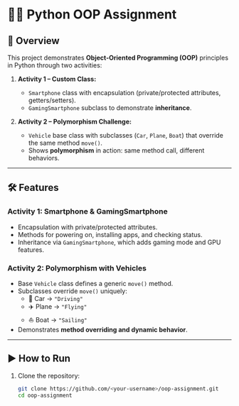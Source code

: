 # 📱🚗 Python OOP Assignment  

## 📖 Overview  
This project demonstrates **Object-Oriented Programming (OOP)** principles in Python through two activities:  

1. **Activity 1 – Custom Class:**  
   - `Smartphone` class with encapsulation (private/protected attributes, getters/setters).  
   - `GamingSmartphone` subclass to demonstrate **inheritance**.  

2. **Activity 2 – Polymorphism Challenge:**  
   - `Vehicle` base class with subclasses (`Car`, `Plane`, `Boat`) that override the same method `move()`.  
   - Shows **polymorphism** in action: same method call, different behaviors.  

---

## 🛠️ Features  

### Activity 1: Smartphone & GamingSmartphone  
- Encapsulation with private/protected attributes.  
- Methods for powering on, installing apps, and checking status.  
- Inheritance via `GamingSmartphone`, which adds gaming mode and GPU features.  

### Activity 2: Polymorphism with Vehicles  
- Base `Vehicle` class defines a generic `move()` method.  
- Subclasses override `move()` uniquely:  
  - 🚗 Car → `"Driving"`  
  - ✈️ Plane → `"Flying"`  
  - ⛵ Boat → `"Sailing"`  
- Demonstrates **method overriding and dynamic behavior**.  

---

## ▶️ How to Run  

1. Clone the repository:  
   ```bash
   git clone https://github.com/<your-username>/oop-assignment.git
   cd oop-assignment
